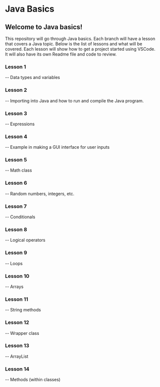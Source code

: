 # Java Basics

## Welcome to Java basics!

This repository will go through Java basics. Each branch will have a lesson that covers a Java topic. Below is the list of lessons and what will be covered. Each lesson will show how to get a project started using VSCode. It will also have its own Readme file and code to review.

### Lesson 1 
-- Data types and variables

### Lesson 2
-- Importing into Java and how to run and compile the Java program.

### Lesson 3
-- Expressions

### Lesson 4
-- Example in making a GUI interface for user inputs

### Lesson 5
-- Math class

### Lesson 6
-- Random numbers, integers, etc.

### Lesson 7
-- Conditionals

### Lesson 8
-- Logical operators

### Lesson 9
-- Loops

### Lesson 10
-- Arrays

### Lesson 11
-- String methods

### Lesson 12
-- Wrapper class

### Lesson 13
-- ArrayList

### Lesson 14
-- Methods (within classes)